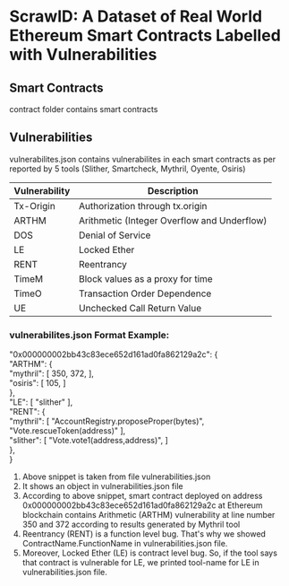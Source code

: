 # ScrawlD: A Dataset of Real World Ethereum Smart Contracts Labelled with Vulnerabilities

## Smart Contracts
   contract folder contains smart contracts

## Vulnerabilities
   vulnerabilites.json contains vulnerabilites in each smart contracts as per reported by 5 tools (Slither, Smartcheck, Mythril, Oyente, Osiris)

   | Vulnerability | Description   |
   | ------------- | ------------- |
   | Tx-Origin  |  Authorization through tx.origin |
   | ARTHM  | Arithmetic (Integer Overflow and Underflow)  |
   | DOS | Denial of Service |
   | LE | Locked Ether |
   | RENT | Reentrancy |
   | TimeM | Block values as a proxy for time |
   | TimeO | Transaction Order Dependence |
   | UE | Unchecked Call Return Value |



### vulnerabilites.json Format Example:

   "0x000000002bb43c83ece652d161ad0fa862129a2c": {  <br />
       "ARTHM": {  <br />
           "mythril": [  350, 372, ], <br />
           "osiris": [ 105, ] <br />
       }, <br />
       "LE": [ "slither" ], <br />
       "RENT": { <br />
           "mythril": [ "AccountRegistry.proposeProper(bytes)", "Vote.rescueToken(address)" ], <br />
           "slither": [ "Vote.vote1(address,address)", ] <br />
       }, <br />
   } <br />

   1. Above snippet is taken from file vulnerabilities.json
   2. It shows an object in vulnerabilities.json file
   3. According to above snippet, smart contract deployed on address 0x000000002bb43c83ece652d161ad0fa862129a2c at Ethereum blockchain contains Arithmetic (ARTHM) vulnerability at line number 350 and 372 according to results generated by Mythril tool
   4. Reentrancy (RENT) is a function level bug. That's why we showed ContractName.FunctionName in vulnerabilities.json file.
   5. Moreover, Locked Ether (LE) is contract level bug. So, if the tool says that contract is vulnerable for LE, we printed tool-name for LE in vulnerabilities.json file.
